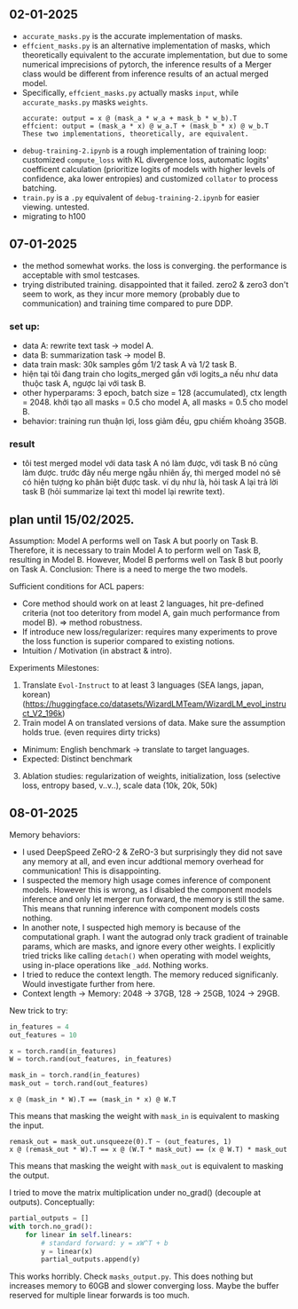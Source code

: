 ## 02-01-2025
- `accurate_masks.py` is the accurate implementation of masks.
- `effcient_masks.py` is an alternative implementation of masks, which theoretically equivalent to the accurate implementation, but due to some numerical imprecisions of pytorch, the inference results of a Merger class would be different from inference results of an actual merged model.
- Specifically, `effcient_masks.py` actually masks `input`, while `accurate_masks.py` masks `weights`. 
  ```
  accurate: output = x @ (mask_a * w_a + mask_b * w_b).T
  effcient: output = (mask_a * x) @ w_a.T + (mask_b * x) @ w_b.T
  These two implementations, theoretically, are equivalent.
  ```
- `debug-training-2.ipynb` is a rough implementation of training loop: customized `compute_loss` with KL divergence loss, automatic logits' coefficent calculation (prioritize logits of models with higher levels of confidence, aka lower entropies) and customized `collator` to process batching.
- `train.py` is a `.py` equivalent of `debug-training-2.ipynb` for easier viewing. untested.
- migrating to h100

## 07-01-2025
- the method somewhat works. the loss is converging. the performance is acceptable with smol testcases.
- trying distributed training. disappointed that it failed. zero2 & zero3 don't seem to work, as they incur more memory (probably due to communication) and training time compared to pure DDP.

### set up:
- data A: rewrite text task -> model A.
- data B: summarization task -> model B.
- data train mask: 30k samples gồm 1/2 task A và 1/2 task B.
- hiện tại tôi đang train cho logits_merged gần với logits_a nếu như data thuộc task A, ngược lại với task B.
- other hyperparams: 3 epoch, batch size = 128 (accumulated), ctx length = 2048. khởi tạo all masks = 0.5 cho model A, all masks = 0.5 cho model B.
- behavior: training run thuận lợi, loss giảm đều, gpu chiếm khoảng 35GB.

### result
- tôi test merged model với data task A nó làm được, với task B nó cũng làm được. trước đây nếu merge ngẫu nhiên ấy, thì merged model nó sẽ có hiện tượng ko phân biệt được task. ví dụ như là, hỏi task A lại trả lời task B (hỏi summarize lại text thì model lại rewrite text).

## plan until 15/02/2025.

Assumption: Model A performs well on Task A but poorly on Task B. Therefore, it is necessary to train Model A to perform well on Task B, resulting in Model B. However, Model B performs well on Task B but poorly on Task A. Conclusion: There is a need to merge the two models.

Sufficient conditions for ACL papers:
- Core method should work on at least 2 languages, hit pre-defined criteria (not too deteritory from model A, gain much performance from model B). => method robustness.
- If introduce new loss/regularizer: requires many experiments to prove the loss function is superior compared to existing notions.
- Intuition / Motivation (in abstract & intro).

Experiments Milestones:
1. Translate `Evol-Instruct` to at least 3 languages (SEA langs, japan, korean) (https://huggingface.co/datasets/WizardLMTeam/WizardLM_evol_instruct_V2_196k)
2. Train model A on translated versions of data. Make sure the assumption holds true. (even requires dirty tricks)
- Minimum: English benchmark -> translate to target languages.
- Expected: Distinct benchmark 
3. Ablation studies: regularization of weights, initialization, loss (selective loss, entropy based, v..v..), scale data (10k, 20k, 50k)

## 08-01-2025
Memory behaviors:
- I used DeepSpeed ZeRO-2 & ZeRO-3 but surprisingly they did not save any memory at all, and even incur addtional memory overhead for communication! This is disappointing.
- I suspected the memory high usage comes inference of component models. However this is wrong, as I disabled the component models inference and only let merger run forward, the memory is still the same. This means that running inference with component models costs nothing.
- In another note, I suspected high memory is because of the computational graph. I want the autograd only track gradient of trainable params, which are masks, and ignore every other weights. I explicitly tried tricks like calling `detach()` when operating with model weights, using in-place operations like `_add`. Nothing works.
- I tried to reduce the context length. The memory reduced significanly. Would investigate further from here.
- Context length -> Memory: 2048 -> 37GB, 128 -> 25GB, 1024 -> 29GB.

New trick to try:
```py
in_features = 4
out_features = 10

x = torch.rand(in_features)
W = torch.rand(out_features, in_features)

mask_in = torch.rand(in_features)
mask_out = torch.rand(out_features)
```
```
x @ (mask_in * W).T == (mask_in * x) @ W.T
```
This means that masking the weight with `mask_in` is equivalent to masking the input.

```
remask_out = mask_out.unsqueeze(0).T ~ (out_features, 1)
x @ (remask_out * W).T == x @ (W.T * mask_out) == (x @ W.T) * mask_out
```
This means that masking the weight with `mask_out` is equivalent to masking the output.

I tried to move the matrix multiplication under no_grad() (decouple at outputs). Conceptually:
```py
partial_outputs = []
with torch.no_grad():
    for linear in self.linears:
        # standard forward: y = xW^T + b
        y = linear(x)
        partial_outputs.append(y)
```
This works horribly. Check `masks_output.py`. This does nothing but increases memory to 60GB and slower converging loss. Maybe the buffer reserved for multiple linear forwards is too much.

